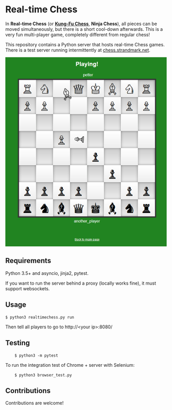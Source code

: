 # Real-time Chess
In **Real-time Chess** (or [**Kung-Fu Chess**](https://en.wikipedia.org/wiki/Kung-Fu_Chess), **Ninja Chess**), all pieces can be moved simultaneously, but there is a short cool-down afterwards. This is a very fun multi-player game, completely different from regular chess!

This repository contains a Python server that hosts real-time Chess games.
There is a test server running intermittently at [chess.strandmark.net](https://chess.strandmark.net).

![Screenshot](game/screenshot.png)

## Requirements
Python 3.5+ and asyncio, jinja2, pytest. 

If you want to run the server behind a proxy (locally works fine), it must support websockets.

## Usage
    $ python3 realtimechess.py run
Then tell all players to go to http://&lt;your ip&gt;:8080/

## Testing
        $ python3 -m pytest

To run the integration test of Chrome + server with Selenium:

        $ python3 browser_test.py
     
## Contributions
Contributions are welcome!
